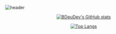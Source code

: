 ![header](https://capsule-render.vercel.app/api?type=cylinder&color=0:e44d26,100:f16529&height=80&section=header&text=Hi%20Everyone!&fontSize=40&animation=fadeIn)
<div align=center>
  
  [![BDeuDev's GitHub stats](https://github-readme-stats.vercel.app/api?username=BDeuDev)](https://github.com/BDeuDev/github-readme-stats)
  
  [![Top Langs](https://github-readme-stats.vercel.app/api/top-langs/?username=BDeuDev)](https://github.com/BDeuDev/github-readme-stats)
</div>


